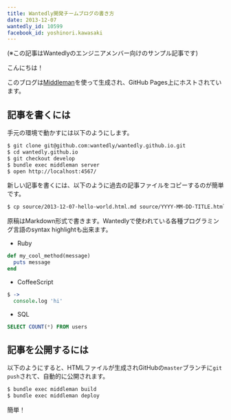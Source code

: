 ```yaml
---
title: Wantedly開発チームブログの書き方
date: 2013-12-07
wantedly_id: 10599
facebook_id: yoshinori.kawasaki
---
```


(※この記事はWantedlyのエンジニアメンバー向けのサンプル記事です)

こんにちは！

このブログは[Middleman](http://middlemanapp.com/)を使って生成され、GitHub Pages上にホストされています。

## 記事を書くには

手元の環境で動かすには以下のようにします。

```bash
$ git clone git@github.com:wantedly/wantedly.github.io.git
$ cd wantedly.github.io
$ git checkout develop
$ bundle exec middleman server
$ open http://localhost:4567/
```

新しい記事を書くには、以下のように過去の記事ファイルをコピーするのが簡単です。

```bash
$ cp source/2013-12-07-hello-world.html.md source/YYYY-MM-DD-TITLE.html.md
```

原稿はMarkdown形式で書きます。Wantedlyで使われている各種プログラミング言語のsyntax highlightも出来ます。

- Ruby

```ruby
def my_cool_method(message)
  puts message
end
```

- CoffeeScript

```coffeescript
$ ->
  console.log 'hi'
```

- SQL

```sql
SELECT COUNT(*) FROM users
```


## 記事を公開するには

以下のようにすると、HTMLファイルが生成されGitHubの`master`ブランチに`git push`されて、自動的に公開されます。

```bash
$ bundle exec middleman build
$ bundle exec middleman deploy
```

簡単！
